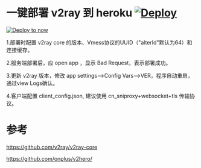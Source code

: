# 一键部署 v2ray 到 heroku  [![Deploy](https://www.herokucdn.com/deploy/button.png)](https://heroku.com/deploy)

[![Deploy to now](https://deploy.now.sh/static/button.svg)](https://deploy.now.sh/?repo=https://github.com/SSimonPegg/vnowsh)

1.部署时配置 v2ray core 的版本、Vmess协议的UUID（"alterId"默认为64）和连接缓存。

2.服务端部署后，应 open app ，显示 Bad Request，表示部署成功。

3.更新 v2ray 版本，修改 app settings-->Config Vars-->VER，程序自动重启，通过view Logs确认。

4.客户端配置 client_config.json, 建议使用 cn_sniproxy+websocket+tls 传输协议。


# 参考 
https://github.com/v2ray/v2ray-core

https://github.com/onplus/v2hero/
